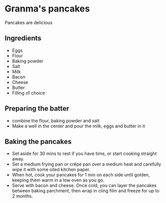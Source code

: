 # Granma's pancakes

Pancakes are delicious

## Ingredients

- Eggs
- Flour
- Baking powder
- Salt
- Milk
- Bacon
- Cheese
- Butter
- Filling of choice 

## Preparing the batter

- combine the flour, baking powder and salt
- Make a well in the center and pour the  milk, eggs and butter in it

## Baking the pancakes

- Set aside for 30 mins to rest if you have time, or start cooking straight away.
- Set a medium frying pan or crêpe pan over a medium heat and carefully wipe it with some oiled kitchen paper.
- When hot, cook your pancakes for 1 min on each side until golden, keeping them warm in a low oven as you go.
- Serve with bacon and cheese. Once cold, you can layer the pancakes between baking parchment, then wrap in cling film and freeze for up to 2 months.

